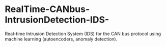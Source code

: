 # RealTime-CANbus-IntrusionDetection-IDS-
Real-time Intrusion Detection System (IDS) for the CAN bus protocol using machine learning (autoencoders, anomaly detection).
